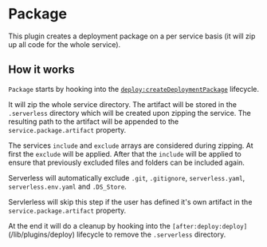 # Package

This plugin creates a deployment package on a per service basis (it will zip up all code for the whole service).

## How it works

`Package` starts by hooking into the [`deploy:createDeploymentPackage`](/lib/plugins/deploy) lifecycle.

It will zip the whole service directory. The artifact will be stored in the `.serverless` directory which will be created
upon zipping the service. The resulting path to the artifact will be appended to the `service.package.artifact` property.

The services `include` and `exclude` arrays are considered during zipping. At first the `exclude` will be applied. After
that the `include` will be applied to ensure that previously excluded files and folders can be included again.

Serverless will automatically exclude `.git`, `.gitignore`, `serverless.yaml`, `serverless.env.yaml` and `.DS_Store`.

Servlerless will skip this step if the user has defined it's own artifact in the `service.package.artifact` property.

At the end it will do a cleanup by hooking into the `[after:deploy:deploy]`(/lib/plugins/deploy) lifecycle to remove the
`.serverless` directory.
